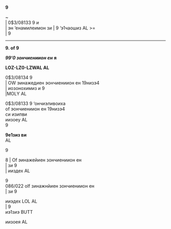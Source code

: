 **9**

~  
| 0$3/08133 9 и   
| эн ‘енамилеимон зи 
| 9 ‘э1чаошиз AL &gt;=  
| 9

---

**9. of 9**

<em>  
<b>99‘0 зончиениион ен</b></em>

<y>  
<b>я</b></y>

<b>LOZ-LZ0-LZWAL AL</b>

0$3/08134 9  
| OW эинажедиен эончиениион ен 19низэ4  
| иозонохимиз и 9  
|MOLY AL  

0$3/08133 9 ‘ончиэливоиха  
of эончиениион ен 19низэ4  
си изипви  
иизоеу AL  
9 

<b>9е1зиз ви</b><br/>AL<br/>

9

8 | Of эинажейиен зончиениион ен  
| зи 9  
| ииздех AL  

9  
086/022 olf зинажнйиен зончиениион ен  
| зи 9  

ииэдех LOL AL  
| 9  
иэ1зиэ BUTT  

иизоея AL  

